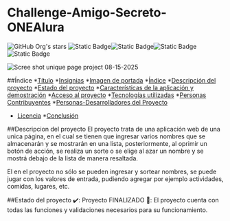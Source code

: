 ﻿# Challenge-Amigo-Secreto-ONEAlura

![GitHub Org's stars](https://img.shields.io/github/stars/camilafernanda?style=social)
![Static Badge](https://img.shields.io/badge/estado-finalizado-green)![Static Badge](https://img.shields.io/badge/terminado-agosto12-blue)![Static Badge](https://img.shields.io/badge/desplegado-agosto17-purple)![Static Badge](https://img.shields.io/badge/Alura_x_ONE-orange)

![Scree shot unique page project 08-15-2025](https://github.com/user-attachments/assets/26889391-dd1b-4fcd-ac1a-2a4eb41db5d9)

##Índice
*[Título](#Título)
*[Insignias](#insignias)
*[Imagen de portada](#imagen-de-portada)
*[Índice](#índice)
*[Descripción del proyecto](#descripción-del-proyecto)
*[Estado del proyecto](#Estado-del-proyecto)
*[Características de la aplicación y demostración](#Características-de-la-aplicación-y-demostración)
*[Acceso al proyecto](#acceso-proyecto)
*[Tecnologías utilizadas](#tecnologías-utilizadas)
*[Personas Contribuyentes](#personas-contribuyentes)
*[Personas-Desarrolladores del Proyecto](#personas-desarrolladores)
* [Licencia](#licencia)
*[Conclusión](#conclusión)

##Descripcion del proyecto
El proyecto trata de una aplicación web de una unica página, en el cual se tienen que ingresar varios nombres que se almacenarán y se mostrarán en una lista, posteriormente, al oprimir un botón de acción, se realiza un sorte o se elige al azar un nombre y se mostrá debajo de la lista de manera resaltada. 

El en el proyecto no sólo se pueden ingresar y sortear nombres, se puede jugar con los valores de entrada, pudiendo agregar por ejemplo actividades, comidas, lugares, etc.

##Estado del proyecto
✔️: Proyecto FINALIZADO 🚀:
El proyecto cuenta con todas las funciones y validaciones necesarios para su funcionamiento.

